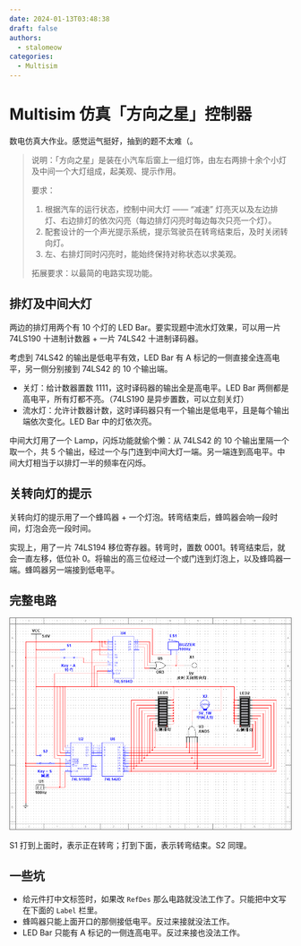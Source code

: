 ```yaml
---
date: 2024-01-13T03:48:38
draft: false
authors:
  - stalomeow
categories:
  - Multisim
---
```


# Multisim 仿真「方向之星」控制器

数电仿真大作业。感觉运气挺好，抽到的题不太难（。

> 说明：「方向之星」是装在小汽车后窗上一组灯饰，由左右两排十余个小灯及中间一个大灯组成，起美观、提示作用。
>
> 要求：
>
> 1. 根据汽车的运行状态，控制中间大灯 —— “减速” 灯亮灭以及左边排灯、右边排灯的依次闪亮（每边排灯闪亮时每边每次只亮一个灯）。
> 2. 配套设计的一个声光提示系统，提示驾驶员在转弯结束后，及时关闭转向灯。
> 3. 左、右排灯同时闪亮时，能始终保持对称状态以求美观。
>
> 拓展要求：以最简的电路实现功能。

<!-- more -->

## 排灯及中间大灯

两边的排灯用两个有 10 个灯的 LED Bar。要实现题中流水灯效果，可以用一片 74LS190 十进制计数器 + 一片 74LS42 十进制译码器。

考虑到 74LS42 的输出是低电平有效，LED Bar 有 A 标记的一侧直接全连高电平，另一侧分别接到 74LS42 的 10 个输出端。

- 关灯：给计数器置数 1111，这时译码器的输出全是高电平。LED Bar 两侧都是高电平，所有灯都不亮。（74LS190 是异步置数，可以立刻关灯）
- 流水灯：允许计数器计数，这时译码器只有一个输出是低电平，且是每个输出端依次变化。LED Bar 中的灯依次亮。

中间大灯用了一个 Lamp，闪烁功能就偷个懒：从 74LS42 的 10 个输出里隔一个取一个，共 5 个输出，经过一个与门连到中间大灯一端。另一端连到高电平。中间大灯相当于以排灯一半的频率在闪烁。

## 关转向灯的提示

关转向灯的提示用了一个蜂鸣器 + 一个灯泡。转弯结束后，蜂鸣器会响一段时间，灯泡会亮一段时间。

实现上，用了一片 74LS194 移位寄存器。转弯时，置数 0001。转弯结束后，就会一直左移，低位补 0。将输出的高三位经过一个或门连到灯泡上，以及蜂鸣器一端。蜂鸣器另一端接到低电平。

## 完整电路

![Multisim Screenshot](../../../assets/images/DirectionStar_Screenshot.png)

S1 打到上面时，表示正在转弯；打到下面，表示转弯结束。S2 同理。

## 一些坑

- 给元件打中文标签时，如果改 `RefDes` 那么电路就没法工作了。只能把中文写在下面的 `Label` 栏里。
- 蜂鸣器只能上面开口的那侧接低电平。反过来接就没法工作。
- LED Bar 只能有 A 标记的一侧连高电平。反过来接也没法工作。
